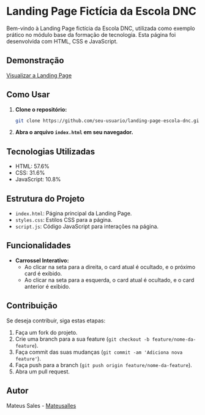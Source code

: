 # Landing Page Fictícia da Escola DNC

Bem-vindo à Landing Page fictícia da Escola DNC, utilizada como exemplo prático no módulo base da formação de tecnologia. Esta página foi desenvolvida com HTML, CSS e JavaScript.

## Demonstração

[Visualizar a Landing Page](https://landingpage-escoladnc-salles.netlify.app)

## Como Usar

1. **Clone o repositório:**
   ```bash
   git clone https://github.com/seu-usuario/landing-page-escola-dnc.git
   ```

2. **Abra o arquivo `index.html` em seu navegador.**

## Tecnologias Utilizadas

- HTML: 57.6%
- CSS: 31.6%
- JavaScript: 10.8%

## Estrutura do Projeto

- `index.html`: Página principal da Landing Page.
- `styles.css`: Estilos CSS para a página.
- `script.js`: Código JavaScript para interações na página.

## Funcionalidades

- **Carrossel Interativo:**
  - Ao clicar na seta para a direita, o card atual é ocultado, e o próximo card é exibido.
  - Ao clicar na seta para a esquerda, o card atual é ocultado, e o card anterior é exibido.

## Contribuição

Se deseja contribuir, siga estas etapas:

1. Faça um fork do projeto.
2. Crie uma branch para a sua feature (`git checkout -b feature/nome-da-feature`).
3. Faça commit das suas mudanças (`git commit -am 'Adiciona nova feature'`).
4. Faça push para a branch (`git push origin feature/nome-da-feature`).
5. Abra um pull request.



## Autor
Mateus Sales - [Mateusalles](https://github.com/Mateusalles)
